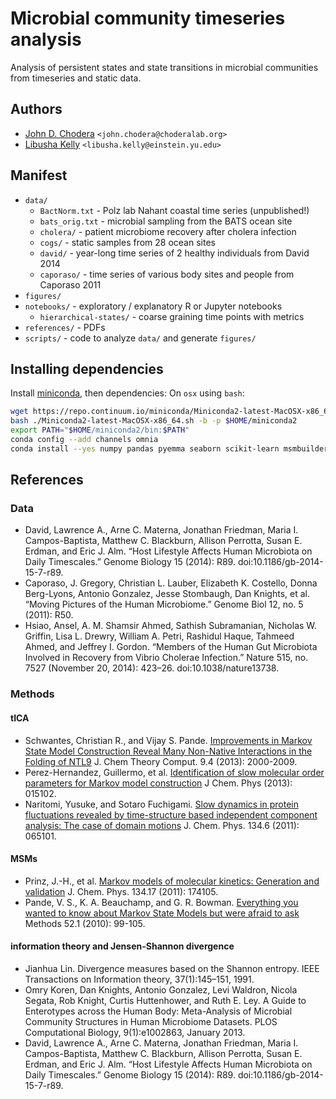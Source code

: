 # Microbial community timeseries analysis

Analysis of persistent states and state transitions in microbial communities from timeseries and static data.

## Authors
* [John D. Chodera](http://choderalab.org) `<john.chodera@choderalab.org>`
* [Libusha Kelly](http://www.einstein.yu.edu/faculty/13827/libusha-kelly/) `<libusha.kelly@einstein.yu.edu>`

## Manifest
* `data/`
    * `BactNorm.txt` - Polz lab Nahant coastal time series (unpublished!)
    * `bats_orig.txt` - microbial sampling from the BATS ocean site
    * `cholera/` - patient microbiome recovery after cholera infection
    * `cogs/` - static samples from 28 ocean sites
    * `david/` - year-long time series of 2 healthy individuals from David 2014
    * `caporaso/` - time series of various body sites and people from Caporaso 2011
* `figures/`
* `notebooks/` - exploratory / explanatory R or Jupyter notebooks
    * `hierarchical-states/` - coarse graining time points with metrics
* `references/` - PDFs
* `scripts/` - code to analyze `data/` and generate `figures/`

## Installing dependencies

Install [miniconda](http://conda.pydata.org/miniconda.html), then dependencies:
On `osx` using `bash`:
```bash
wget https://repo.continuum.io/miniconda/Miniconda2-latest-MacOSX-x86_64.sh
bash ./Miniconda2-latest-MacOSX-x86_64.sh -b -p $HOME/miniconda2
export PATH="$HOME/miniconda2/bin:$PATH"
conda config --add channels omnia
conda install --yes numpy pandas pyemma seaborn scikit-learn msmbuilder
```


## References

### Data
* David, Lawrence A., Arne C. Materna, Jonathan Friedman, Maria I. Campos-Baptista, Matthew C. Blackburn, Allison Perrotta, Susan E. Erdman, and Eric J. Alm. “Host Lifestyle Affects Human Microbiota on Daily Timescales.” Genome Biology 15 (2014): R89. doi:10.1186/gb-2014-15-7-r89.
* Caporaso, J. Gregory, Christian L. Lauber, Elizabeth K. Costello, Donna Berg-Lyons, Antonio Gonzalez, Jesse Stombaugh, Dan Knights, et al. “Moving Pictures of the Human Microbiome.” Genome Biol 12, no. 5 (2011): R50.
* Hsiao, Ansel, A. M. Shamsir Ahmed, Sathish Subramanian, Nicholas W. Griffin, Lisa L. Drewry, William A. Petri, Rashidul Haque, Tahmeed Ahmed, and Jeffrey I. Gordon. “Members of the Human Gut Microbiota Involved in Recovery from Vibrio Cholerae Infection.” Nature 515, no. 7527 (November 20, 2014): 423–26. doi:10.1038/nature13738.

### Methods
#### tICA
*  Schwantes, Christian R., and Vijay S. Pande. [Improvements in Markov State Model Construction Reveal Many Non-Native Interactions in the Folding of NTL9](http://dx.doi.org/10.1021/ct300878a) J. Chem Theory Comput. 9.4 (2013): 2000-2009.
*  Perez-Hernandez, Guillermo, et al. [Identification of slow molecular order parameters for Markov model construction](http://dx.doi.org/10.1063/1.4811489) J Chem. Phys (2013): 015102.
*  Naritomi, Yusuke, and Sotaro Fuchigami. [Slow dynamics in protein fluctuations revealed by time-structure based independent component analysis: The case of domain motions](http://dx.doi.org/10.1063/1.3554380) J. Chem. Phys. 134.6 (2011): 065101.

#### MSMs
* Prinz, J.-H., et al. [Markov models of molecular kinetics: Generation and validation](http://dx.doi.org/10.1063/1.3565032>) J. Chem. Phys. 134.17 (2011): 174105.
* Pande, V. S., K. A. Beauchamp, and G. R. Bowman. [Everything you wanted to know about Markov State Models but were afraid to ask](http://dx.doi.org/10.1016/j.ymeth.2010.06.002) Methods 52.1 (2010): 99-105.

#### information theory and Jensen-Shannon divergence
* Jianhua Lin. Divergence measures based on the Shannon entropy. IEEE Transactions on Information theory, 37(1):145–151, 1991.
* Omry Koren, Dan Knights, Antonio Gonzalez, Levi Waldron, Nicola Segata, Rob Knight, Curtis Huttenhower, and Ruth E. Ley. A Guide to Enterotypes across the Human Body: Meta-Analysis of Microbial Community Structures in Human Microbiome Datasets. PLOS Computational Biology, 9(1):e1002863, January 2013.
* David, Lawrence A., Arne C. Materna, Jonathan Friedman, Maria I. Campos-Baptista, Matthew C. Blackburn, Allison Perrotta, Susan E. Erdman, and Eric J. Alm. “Host Lifestyle Affects Human Microbiota on Daily Timescales.” Genome Biology 15 (2014): R89. doi:10.1186/gb-2014-15-7-r89.

